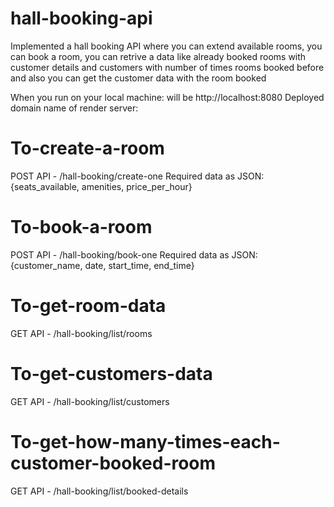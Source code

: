 # hall-booking-api
Implemented a hall booking API where you can extend available rooms, you can book a room, you can retrive a data like already booked rooms with customer details and customers with number of times rooms booked before and also you can get the customer data with the room booked

When you run on your local machine: <domain-name> will be http://localhost:8080
Deployed domain name of render server: 

# To-create-a-room
 POST API - <domain-name>/hall-booking/create-one
 Required data as JSON: {seats_available, amenities, price_per_hour}

 # To-book-a-room
POST API - <domain-name>/hall-booking/book-one
Required data as JSON: {customer_name, date, start_time, end_time}

# To-get-room-data
GET API - <domain-name>/hall-booking/list/rooms

# To-get-customers-data
GET API - <domain-name>/hall-booking/list/customers

# To-get-how-many-times-each-customer-booked-room
GET API - <domain-name>/hall-booking/list/booked-details
